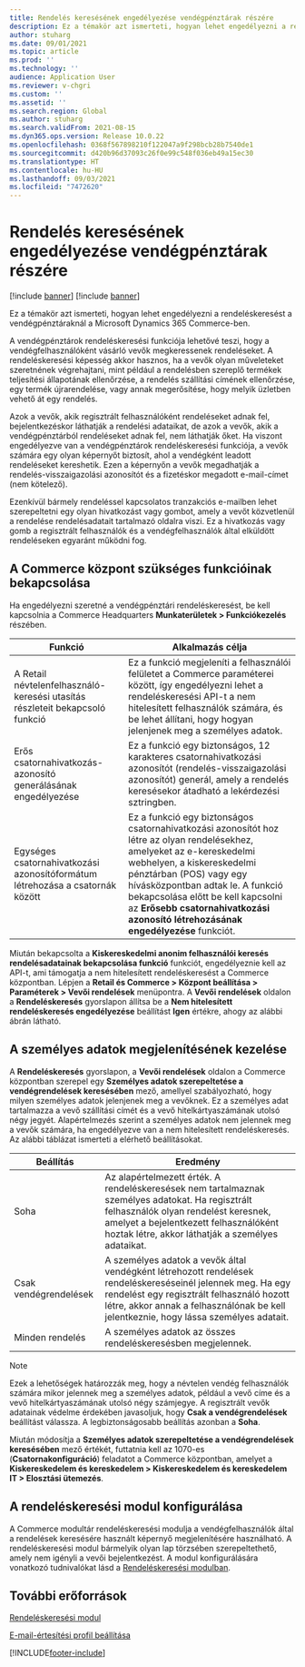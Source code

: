 ```yaml
---
title: Rendelés keresésének engedélyezése vendégpénztárak részére
description: Ez a témakör azt ismerteti, hogyan lehet engedélyezni a rendeléskeresést a vendégpénztáraknál a Microsoft Dynamics 365 Commerce-ben.
author: stuharg
ms.date: 09/01/2021
ms.topic: article
ms.prod: ''
ms.technology: ''
audience: Application User
ms.reviewer: v-chgri
ms.custom: ''
ms.assetid: ''
ms.search.region: Global
ms.author: stuharg
ms.search.validFrom: 2021-08-15
ms.dyn365.ops.version: Release 10.0.22
ms.openlocfilehash: 0368f567898210f122047a9f298bcb28b7540de1
ms.sourcegitcommit: d420b96d37093c26f0e99c548f036eb49a15ec30
ms.translationtype: HT
ms.contentlocale: hu-HU
ms.lasthandoff: 09/03/2021
ms.locfileid: "7472620"
---
```

# <a name="enable-order-lookup-for-guest-checkouts"></a>Rendelés keresésének engedélyezése vendégpénztárak részére

[!include [banner](includes/banner.md)]
[!include [banner](includes/preview-banner.md)]

Ez a témakör azt ismerteti, hogyan lehet engedélyezni a rendeléskeresést a vendégpénztáraknál a Microsoft Dynamics 365 Commerce-ben.

A vendégpénztárok rendeléskeresési funkciója lehetővé teszi, hogy a vendégfelhasználóként vásárló vevők megkeressenek rendeléseket. A rendeléskeresési képesség akkor hasznos, ha a vevők olyan műveleteket szeretnének végrehajtani, mint például a rendelésben szereplő termékek teljesítési állapotának ellenőrzése, a rendelés szállítási címének ellenőrzése, egy termék újrarendelése, vagy annak megerősítése, hogy melyik üzletben vehető át egy rendelés.

Azok a vevők, akik regisztrált felhasználóként rendeléseket adnak fel, bejelentkezéskor láthatják a rendelési adataikat, de azok a vevők, akik a vendégpénztárból rendeléseket adnak fel, nem láthatják őket. Ha viszont engedélyezve van a vendégpénztárok rendeléskeresési funkciója, a vevők számára egy olyan képernyőt biztosít, ahol a vendégként leadott rendeléseket kereshetik. Ezen a képernyőn a vevők megadhatják a rendelés-visszaigazolási azonosítót és a fizetéskor megadott e-mail-címet (nem kötelező).

Ezenkívül bármely rendeléssel kapcsolatos tranzakciós e-mailben lehet szerepeltetni egy olyan hivatkozást vagy gombot, amely a vevőt közvetlenül a rendelése rendelésadatait tartalmazó oldalra viszi. Ez a hivatkozás vagy gomb a regisztrált felhasználók és a vendégfelhasználók által elküldött rendeléseken egyaránt működni fog.

## <a name="turn-on-necessary-features-in-commerce-headquarters"></a>A Commerce központ szükséges funkcióinak bekapcsolása

Ha engedélyezni szeretné a vendégpénztári rendeléskeresést, be kell kapcsolnia a Commerce Headquarters **Munkaterületek \> Funkciókezelés** részében.

| Funkció | Alkalmazás célja |
|---------|---------|
| A Retail névtelenfelhasználó-keresési utasítás részleteit bekapcsoló funkció | Ez a funkció megjeleníti a felhasználói felületet a Commerce paraméterei között, így engedélyezni lehet a rendeléskeresési API-t a nem hitelesített felhasználók számára, és be lehet állítani, hogy hogyan jelenjenek meg a személyes adatok. |
| Erős csatornahivatkozás-azonosító generálásának engedélyezése | Ez a funkció egy biztonságos, 12 karakteres csatornahivatkozási azonosítót (rendelés-visszaigazolási azonosítót) generál, amely a rendelés keresésekor átadható a lekérdezési sztringben. |
| Egységes csatornahivatkozási azonosítóformátum létrehozása a csatornák között | Ez a funkció egy biztonságos csatornahivatkozási azonosítót hoz létre az olyan rendelésekhez, amelyeket az e-kereskedelmi webhelyen, a kiskereskedelmi pénztárban (POS) vagy egy hívásközpontban adtak le. A funkció bekapcsolása előtt be kell kapcsolni az **Erősebb csatornahivatkozási azonosító létrehozásának engedélyezése** funkciót. |

Miután bekapcsolta a **Kiskereskedelmi anonim felhasználói keresés rendelésadatainak bekapcsolása funkció** funkciót, engedélyeznie kell az API-t, ami támogatja a nem hitelesített rendeléskeresést a Commerce központban. Lépjen a **Retail és Commerce \> Központ beállítása \> Paraméterek \> Vevői rendelések** menüpontra. A **Vevői rendelések** oldalon a **Rendeléskeresés** gyorslapon állítsa be a **Nem hitelesített rendeléskeresés engedélyezése** beállítást **Igen** értékre, ahogy az alábbi ábrán látható.

## <a name="manage-the-display-of-personal-data"></a>A személyes adatok megjelenítésének kezelése

A **Rendeléskeresés** gyorslapon, a **Vevői rendelések** oldalon a Commerce központban szerepel egy **Személyes adatok szerepeltetése a vendégrendelések keresésében** mező, amellyel szabályozható, hogy milyen személyes adatok jelenjenek meg a vevőknek. Ez a személyes adat tartalmazza a vevő szállítási címét és a vevő hitelkártyaszámának utolsó négy jegyét. Alapértelmezés szerint a személyes adatok nem jelennek meg a vevők számára, ha engedélyezve van a nem hitelesített rendeléskeresés. Az alábbi táblázat ismerteti a elérhető beállításokat.

| Beállítás | Eredmény |
|--------|--------|
| Soha | Az alapértelmezett érték. A rendeléskeresések nem tartalmaznak személyes adatokat. Ha regisztrált felhasználók olyan rendelést keresnek, amelyet a bejelentkezett felhasználóként hoztak létre, akkor láthatják a személyes adataikat. |
| Csak vendégrendelések | A személyes adatok a vevők által vendégként létrehozott rendelések rendeléskereséseinél jelennek meg. Ha egy rendelést egy regisztrált felhasználó hozott létre, akkor annak a felhasználónak be kell jelentkeznie, hogy lássa személyes adatait. |
| Minden rendelés | A személyes adatok az összes rendeléskeresésben megjelennek. |

> [!NOTE]
> Ezek a lehetőségek határozzák meg, hogy a névtelen vendég felhasználók számára mikor jelennek meg a személyes adatok, például a vevő címe és a vevő hitelkártyaszámának utolsó négy számjegye. A regisztrált vevők adatainak védelme érdekében javasoljuk, hogy **Csak a vendégrendelések** beállítást válassza. A legbiztonságosabb beállítás azonban a **Soha**.

Miután módosítja a **Személyes adatok szerepeltetése a vendégrendelések keresésében** mező értékét, futtatnia kell az 1070-es (**Csatornakonfiguráció**) feladatot a Commerce központban, amelyet a **Kiskereskedelem és kereskedelem \> Kiskereskedelem és kereskedelem IT \> Elosztási ütemezés**.

## <a name="configure-the-order-lookup-module"></a>A rendeléskeresési modul konfigurálása

A Commerce modultár rendeléskeresési modulja a vendégfelhasználók által a rendelések keresésére használt képernyő megjelenítésére használható. A rendeléskeresési modul bármelyik olyan lap törzsében szerepeltethető, amely nem igényli a vevői bejelentkezést. A modul konfigurálására vonatkozó tudnivalókat lásd a [Rendeléskeresési modulban](order-lookup-module.md).

## <a name="additional-resources"></a>További erőforrások

[Rendeléskeresési modul](order-lookup-module.md)

[E-mail-értesítési profil beállítása](email-notification-profiles.md)

[!INCLUDE[footer-include](../includes/footer-banner.md)]
